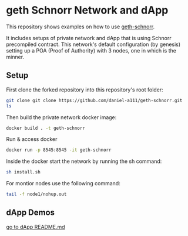 
# geth Schnorr Network and dApp

This repository shows examples on how to use [geth-schnorr](https://github.com/daniel-a111/geth-schnorr.git).

It includes setups of private network and dApp that is using Schnorr precompiled contract. This network's default configuration (by genesis) setting up a POA (Proof of Authority) with 3 nodes, one in which is the minner.

## Setup


First clone the forked repository into this repository's root folder:

```bash
git clone git clone https://github.com/daniel-a111/geth-schnorr.git
ls 
```

Then build the private network docker image:
```bash
docker build . -t geth-schnorr
```

Run & access docker
```bash
docker run -p 8545:8545 -it geth-schnorr
```

Inside the docker start the network by running the sh command:

```bash
sh install.sh

```

For montior nodes use the following command:
```bash
tail -f node1/nohup.out
```


## dApp Demos

[go to dApp README.md](./dapp/README.md)
